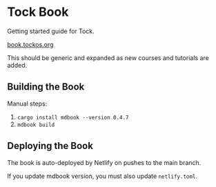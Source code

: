 Tock Book
=========

Getting started guide for Tock.

[book.tockos.org](https://book.tockos.org/)

This should be generic and expanded as new courses and tutorials are added.



Building the Book
-----------------

Manual steps:

1. `cargo install mdbook --version 0.4.7`
2. `mdbook build`



Deploying the Book
------------------

The book is auto-deployed by Netlify on pushes to the main branch.

If you update mdbook version, you must also update `netlify.toml`.
